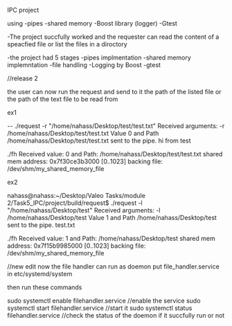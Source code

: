 IPC project 

using 
    -pipes
    -shared memory 
    -Boost library (logger)
    -Gtest


-The project succfully worked and the requester can read the content of a speacfied file or list the files in a diroctory

-the project had 5 stages
    -pipes implmentation
    -shared memory implemntation
    -file handling
    -Logging by Boost
    -gtest 


//release 2

the user can now run the request and send to it the path of the listed file or the path of the text file to be read from 

ex1

--
./request -r "/home/nahass/Desktop/test/test.txt"
Received arguments: -r /home/nahass/Desktop/test/test.txt
Value 0 and Path /home/nahass/Desktop/test/test.txt sent to the pipe.
hi from test


./fh
Received value: 0 and Path: /home/nahass/Desktop/test/test.txt
shared mem address: 0x7f30ce3b3000 [0..1023]
backing file:       /dev/shm/my_shared_memory_file



ex2

nahass@nahass:~/Desktop/Valeo Tasks/module 2/Task5_IPC/project/build/request$ ./request -l "/home/nahass/Desktop/test"
Received arguments: -l /home/nahass/Desktop/test
Value 1 and Path /home/nahass/Desktop/test sent to the pipe.
test.txt


./fh
Received value: 1 and Path: /home/nahass/Desktop/test
shared mem address: 0x7f15b9985000 [0..1023]
backing file:       /dev/shm/my_shared_memory_file


//new edit
now the file handler can run as doemon
put file_handler.service in etc/systemd/system

then run these commands

sudo systemctl enable filehandler.service   //enable the service
sudo systemctl start filehandler.service    //start it
sudo systemctl status filehandler.service   //check the status of the doemon if it      succfully run or not 

